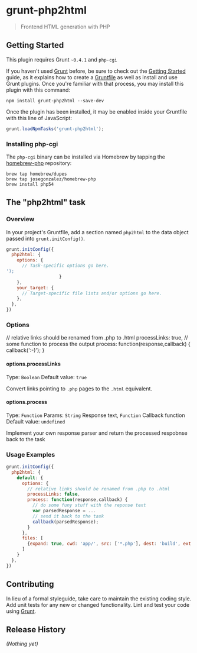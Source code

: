# grunt-php2html

> Frontend HTML generation with PHP

## Getting Started
This plugin requires Grunt `~0.4.1` and `php-cgi`

If you haven't used [Grunt](http://gruntjs.com/) before, be sure to check out the [Getting Started](http://gruntjs.com/getting-started) guide, as it explains how to create a [Gruntfile](http://gruntjs.com/sample-gruntfile) as well as install and use Grunt plugins. Once you're familiar with that process, you may install this plugin with this command:

```shell
npm install grunt-php2html --save-dev
```

Once the plugin has been installed, it may be enabled inside your Gruntfile with this line of JavaScript:

```js
grunt.loadNpmTasks('grunt-php2html');
```

### Installing php-cgi

The `php-cgi` binary can be installed via Homebrew by tapping the
[homebrew-php](https://github.com/josegonzalez/homebrew-php) repository:

```shell
brew tap homebrew/dupes
brew tap josegonzalez/homebrew-php
brew install php54
```

## The "php2html" task

### Overview
In your project's Gruntfile, add a section named `php2html` to the data object passed into `grunt.initConfig()`.

```js
grunt.initConfig({
  php2html: {
    options: {
      // Task-specific options go here.  
');
					}
    },
    your_target: {
      // Target-specific file lists and/or options go here.
    },
  },
})
```

### Options

// relative links should be renamed from .php to .html
	  processLinks: true,
	  // some function to process the output 
	  process: function(response,callback) {
	  	callback(':-)');
	  }


#### options.processLinks
Type: `Boolean`
Default value: `true`

Convert links pointing to `.php` pages to the `.html` equivalent.

#### options.process
Type: `Function`
Params: `String` Response text, `Function` Callback function
Default value: `undefined`

Implement your own response parser and return the processed respobnse back to the task

### Usage Examples

```js
grunt.initConfig({
  php2html: {
    default: {
	  options: {
		// relative links should be renamed from .php to .html
		processLinks: false,
		process: function(response,callback) {
		  // do some funy stuff with the reponse text
		  var parsedResponse = ...
		  // send it back to the task
		  callback(parsedResponse);
		}
	  },
	  files: [
		{expand: true, cwd: 'app/', src: ['*.php'], dest: 'build', ext: '.html' }
	  ]
	}
  },
})
```


## Contributing
In lieu of a formal styleguide, take care to maintain the existing coding style. Add unit tests for any new or changed functionality. Lint and test your code using [Grunt](http://gruntjs.com/).

## Release History
_(Nothing yet)_
